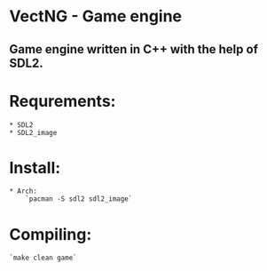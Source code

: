 # VectNG - Game engine
## Game engine written in C++ with the help of SDL2.

# Requrements:
	* SDL2
	* SDL2_image
# Install:
	* Arch:
		`pacman -S sdl2 sdl2_image`

# Compiling:
	`make clean game`
